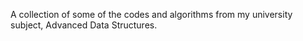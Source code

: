 A collection of some of the codes and algorithms from my university subject, Advanced Data Structures. 
